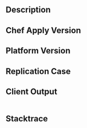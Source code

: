 ## Description
<!--- Briefly describe the issue -->

## Chef Apply Version
<!--- Tell us which version of Chef Apply you are using. -->

## Platform Version
<!--- Tell us which Operating System distribution and version Chef Apply is running on. -->

## Replication Case
<!--- Tell us what steps to take to replicate your problem.  See [How to create a Minimal, Complete, and Verifiable example](https://stackoverflow.com/help/mcve)
for information on how to create a good replication case. -->

## Client Output
<!--- The relevant output or a link to a gist of the entire run, if there is one. -->

```

```

## Stacktrace
<!--- Please include the stacktrace.out output or link to a gist of it, if there is one. -->
